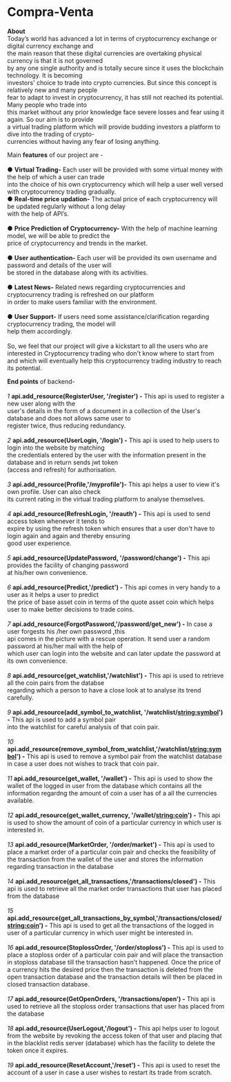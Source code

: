 # Compra-Venta

**About** <br />
Today’s world has advanced a lot in terms of cryptocurrency exchange or digital currency exchange and <br />
the main reason that these digital currencies are overtaking physical currency is that it is not governed <br />
by any one single authority and is totally secure since it uses the blockchain technology. It is becoming <br />
investors' choice to trade into crypto currencies. But since this concept is relatively new and many people <br />
fear to adapt to invest in cryptocurrency, it has still not reached its potential. Many people who trade into<br />
this market without any prior knowledge face severe losses and fear using it again. So our aim is to provide <br />
a virtual trading platform which will provide budding investors a platform to dive into the trading of crypto-<br/>
currencies without having any fear of losing anything.<br />

Main **features** of our project are - <br />
<br />
● **Virtual Trading-** Each user will be provided with some virtual money with the help of which a user can trade<br />
into the choice of his own cryptocurrency which will help a user well versed with cryptocurrency trading gradually.<br />
● **Real-time price updation-** The actual price of each cryptocurrency will be updated regularly without a long delay<br />
with the help of API’s.<br /><br />
● **Price Prediction of Cryptocurrency-** With the help of machine learning model, we will be able to predict the <br />
price of cryptocurrency and trends in the market.<br /><br />
● **User authentication-** Each user will be provided its own username and password and details of the user will <br />
be stored in the database along with its activities.<br /><br />
● **Latest News-** Related news regarding cryptocurrencies and cryptocurrency trading is refreshed on our platform<br />
in order to make users familiar with the environment.<br /><br />
● **User Support-** If users need some assistance/clarification regarding cryptocurrency trading, the model will<br />
help them accordingly.<br />
<br />
So, we feel that our project will give a kickstart to all the users who are interested in Cryptocurrency trading who don't know where to start from and which will eventually help this cryptocurrency trading industry to reach its potential.
<br />

**End points** of backend-<br /><br />
*1* **api.add_resource(RegisterUser, '/register') -** This api is used to register a new user along with the <br />
user's details in the form of a document in a collection of the User's database and does not allows same user to <br />
register twice, thus reducing redundancy.<br /><br />
*2* **api.add_resource(UserLogin, '/login') -** This api is used to help users to login into the website by matching<br />
the credentials entered by the user with the information present in the database and in return sends jwt token<br />
(access and refresh) for authorisation.<br /><br />
*3* **api.add_resource(Profile,'/myprofile')-** This api helps a user to view it's own profile. User can also check<br />
its current rating in the virtual trading platform to analyse themselves.<br /><br />
*4* **api.add_resource(RefreshLogin, '/reauth') -** This api is used to send access token whenever it tends to <br />
expire by using the refresh token which ensures that a user don't have to login again and again and thereby ensuring<br />
good user experience.<br /><br />
*5* **api.add_resource(UpdatePassword, '/password/change') -** This api provides the facility of changing password <br />
at his/her own convenience.<br /><br />
*6* **api.add_resource(Predict,'/predict') -** This api comes in very handy to a user as it helps a user to predict<br />
the price of base asset coin in terms of the quote asset coin which helps user to make better decisions to trade coins.<br /><br />
*7* **api.add_resource(ForgotPassword,'/password/get_new') -** In case a user forgests his /her own password ,this<br />
api comes in the picture with a rescue operation. It send user a random password at his/her mail with the help of <br />
which user can login into the website and can later update the password at its own convenience.<br /><br />
*8* **api.add_resource(get_watchlist,'/watchlist') -** This api is used to retrieve all the coin pairs from the databse<br />
regarding which a person to have a close look at to analyse its trend carefully.<br /><br />
*9* **api.add_resource(add_symbol_to_watchlist, '/watchlist/<string:symbol>') -** This api is used to add a symbol pair <br />
into the watchlist for careful analysis of that coin pair.<br /><br />
*10* **api.add_resource(remove_symbol_from_watchlist,'/watchlist/<string:symbol>') -** This api is used to remove a symbol
pair from the watchlist database in case a user does not wishes to track that coin pair.<br /><br />
*11* **api.add_resource(get_wallet, '/wallet') -** This api is used to show the wallet of the logged in user from the database
which contains all the information regardng the amount of coin a user has of a all the currencies available.<br /><br />
*12* **api.add_resource(get_wallet_currency, '/wallet/<string:coin>') -** This api is used to show the amount of coin of a
particular currency in which user is interested in.<br /><br />
*13* **api.add_resource(MarketOrder, '/order/market') -** This api is used to place a market order of a particular coin pair and
checks the feasibility of the transaction from the wallet of the user and stores the information regarding transaction in the database <br /><br />
*14* **api.add_resource(get_all_transactions,'/transactions/closed') -** This api is used to retrieve all the market order
transactions that user has placed from the database <br /><br />
*15* **api.add_resource(get_all_transactions_by_symbol,'/transactions/closed/<string:coin>') -** This api is used to get all
the transactions of the logged in user of a particular currency in which user might be interested in.<br /><br />
*16* **api.add_resource(StoplossOrder, '/order/stoploss') -** This api is used to place a stoploss order of a particular coin
pair and will place the transaction in stoploss database till the transaction hasn't happened. Once the price of a currency
hits the desired price then the transaction is deleted from the open transaction database and the transaction details will 
then be placed in closed transaction database.<br /><br />
*17* **api.add_resource(GetOpenOrders, '/transactions/open') -** This api is used to retrieve all the stoploss order
transactions that user has placed from the database <br /><br />
*18* **api.add_resource(UserLogout,'/logout') -** This api helps user to logout from the website by revoking the access 
token of that user and placing that in the blacklist redis server (database) which has the facility to delete the token 
once it expires.<br /><br />
*19* **api.add_resource(ResetAccount,'/reset') -** This api is used to reset the account of a user in case a user wishes to
restart its trade from scratch.


